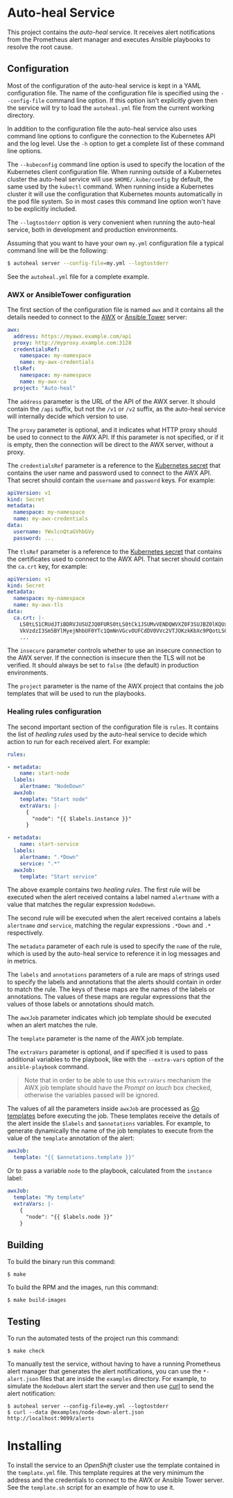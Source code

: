 # Auto-heal Service

This project contains the _auto-heal_ service. It receives alert notifications
from the Prometheus alert manager and executes Ansible playbooks to resolve the
root cause.

## Configuration

Most of the configuration of the auto-heal service is kept in a YAML
configuration file. The name of the configuration file is specified using the
`--config-file` command line option. If this option isn't explicitly given then
the service will try to load the `autoheal.yml` file from the current working
directory.

In addition to the configuration file the auto-heal service also uses command
line options to configure the connection to the Kubernetes API and the log
level. Use the `-h` option to get a complete list of these command line options.

The `--kubeconfig` command line option is used to specify the location of the
Kubernetes client configuration file. When running outside of a Kubernetes
cluster the auto-heal service will use `$HOME/.kube/config` by default, the same
used by the `kubectl` command. When running inside a Kubernetes cluster it will
use the configuration that Kubernetes mounts automatically in the pod file
system. So in most cases this command line option won't have to be explicitly
included.

The `--logtostderr` option is very convenient when running the auto-heal
service, both in development and production environments.

Assuming that you want to have your own `my.yml` configuration file a typical
command line will be the following:

```bash
$ autoheal server --config-file=my.yml --logtostderr
```

See the `autoheal.yml` file for a complete example.

### AWX or AnsibleTower configuration

The first section of the configuration file is named `awx` and it contains all
the details needed to connect to the [AWX](https://www.ansible.com/products/awx-project)
or [Ansible Tower](https://www.ansible.com/products/tower) server:

```yaml
awx:
  address: https://myawx.example.com/api
  proxy: http://myproxy.example.com:3128
  credentialsRef:
    namespace: my-namespace
    name: my-awx-credentials
  tlsRef:
    namespace: my-namespace
    name: my-awx-ca
  project: "Auto-heal"
```

The `address` parameter is the URL of the API of the AWX server. It should
contain the `/api` suffix, but not the `/v1` or `/v2` suffix, as the auto-heal
service will internally decide which version to use.

The `proxy` parameter is optional, and it indicates what HTTP proxy should be
used to connect to the AWX API. If this parameter is not specified, or if it is
empty, then the connection will be direct to the AWX server, without a proxy.

The `credentialsRef` parameter is a reference to the [Kubernetes
secret](https://kubernetes.io/docs/concepts/configuration/secret) that contains
the user name and password used to connect to the AWX API. That secret should
contain the `username` and `password` keys. For example:

```yaml
apiVersion: v1
kind: Secret
metadata:
  namespace: my-namespace
  name: my-awx-credentials
data:
  username: YWxlcnQtaGVhbGVy
  password: ...
```

The `tlsRef` parameter is a reference to the [Kubernetes
secret](https://kubernetes.io/docs/concepts/configuration/secret) that contains
the certificates used to connect to the AWX API. That secret should contain the
`ca.crt` key, for example:

```yaml
apiVersion: v1
kind: Secret
metadata:
  namespace: my-namespace
  name: my-awx-tls
data:
  ca.crt: |-
    LS0tLS1CRUdJTiBDRVJUSUZJQ0FURS0tLS0tCk1JSUMvVENDQWVXZ0F3SUJBZ0lKQUxNRXB6OWxa
    VkVzdzI3Sm5BYlMyejNhbUF0YTc1QmNnVGcvOUFCdDV0VVc2VTJOKzkKbXc9PQotLS0tLUVORCBD
    ...
```

The `insecure` parameter controls whether to use an insecure connection to the
AWX server. If the connection is insecure then the TLS will not be verified. It
should always be set to `false` (the default) in production environments.

The `project` parameter is the name of the AWX project that contains the job
templates that will be used to run the playbooks.

### Healing rules configuration

The second important section of the configuration file is `rules`. It contains
the list of _healing rules_ used by the auto-heal service to decide which action
to run for each received alert. For example:

```yaml
rules:

- metadata:
    name: start-node
  labels:
    alertname: "NodeDown"
  awxJob:
    template: "Start node"
    extraVars: |-
      {
        "node": "{{ $labels.instance }}"
      }

- metadata:
    name: start-service
  labels:
    alertname: ".*Down"
    service: ".*"
  awxJob:
    template: "Start service"
```

The above example contains two _healing rules_. The first rule will be
executed when the alert received contains a label named `alertname` with
a value that matches the regular expression `NodeDown`.

The second rule will be executed when the alert received contains a
labels `alertname` *and* `service`, matching the regular expressions
`.*Down` and `.*` respectively.

The `metadata` parameter of each rule is used to specify the `name` of
the rule, which is used by the auto-heal service to reference it in log
messages and in metrics.

The `labels` and `annotations` parameters of a rule are maps of strings
used to specify the labels and annotations that the alerts should
contain in order to match the rule. The keys of these maps are the names
of the labels or annotations. The values of these maps are regular
expressions that the values of those labels or annotations should match.

The `awxJob` parameter indicates which job template should be executed
when an alert matches the rule.

The `template` parameter is the name of the AWX job template.

The `extraVars` parameter is optional, and if specified it is used to
pass additional variables to the playbook, like with the `--extra-vars`
option of the `ansible-playbook` command.

> Note that in order to be able to use this `extraVars` mechanism the
> AWX job template should have the _Prompt on lauch_ box checked,
> otherwise the variables passed will be ignored.

The values of all the parameters inside `awxJob` are processed as [Go
templates](https://golang.org/pkg/text/template) before executing the
job. These templates receive the details of the alert inside the
`$labels` and `$annotations` variables. For example, to generate
dynamically the name of the job templates to execute from the value of
the `template` annotation of the alert:

```yaml
awxJob:
  template: "{{ $annotations.template }}"
```

Or to pass a variable `node` to the playbook, calculated from the
`instance` label:

```yaml
awxJob:
  template: "My template"
  extraVars: |-
    {
      "node": "{{ $labels.node }}"
    }
```

## Building

To build the binary run this command:

```
$ make
```

To build the RPM and the images, run this command:

```
$ make build-images
```

## Testing

To run the automated tests of the project run this command:

```
$ make check
```

To manually test the service, without having to have a running Prometheus alert
manager that generates the alert notifications, you can use the `*-alert.json`
files that are inside the `examples` directory. For example, to simulate the
`NodeDown` alert start the server and then use [curl](https://curl.haxx.se) to
send the alert notification:

```
$ autoheal server --config-file=my.yml --logtostderr
$ curl --data @examples/node-down-alert.json http://localhost:9099/alerts
```

# Installing

To install the service to an _OpenShift_ cluster use the template contained in
the `template.yml` file. This template requires at the very minimum the address
and the credentials to connect to the AWX or Ansible Tower server. See the
`template.sh` script for an example of how to use it.

